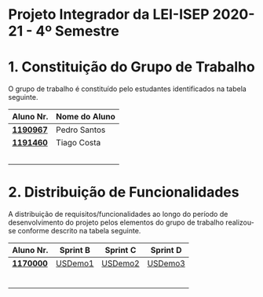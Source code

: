 # Projeto Integrador da LEI-ISEP 2020-21 - 4º Semestre

# 1. Constituição do Grupo de Trabalho

O grupo de trabalho é constituído pelo estudantes identificados na tabela seguinte.

| Aluno Nr.	   | Nome do Aluno			    |
|--------------|------------------------------|
| **[1190967](/docs/SprintB/1190967/)**  | Pedro Santos                |
| **[1191460](/docs/SprintB/1191460/)**  | Tiago Costa                |
|              | 						        |
|              | 						        |
|              | 						        |
|              | 						        |
|              | 						        |


# 2. Distribuição de Funcionalidades ###

A distribuição de requisitos/funcionalidades ao longo do período de desenvolvimento do projeto pelos elementos do grupo de trabalho realizou-se conforme descrito na tabela seguinte.

| Aluno Nr.	| Sprint B | Sprint C | Sprint D |
|------------|----------|----------|----------|
| [**1170000**](/docs/1170000/)| [USDemo1](/docs/USDemo1)| [USDemo2](/docs/USDemo2)| [USDemo3](/docs/USDemo3) |
|          	|          |          |          |
|          	|          |          |          |
|          	|          |          |          |
|          	|          |          |          |
|          	|          |          |          |
|          	|          |          |          |